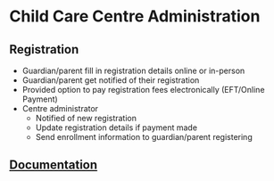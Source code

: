 
# Child Care Centre Administration
## Registration
  - Guardian/parent fill in registration details online or in-person
  - Guardian/parent get notified of their registration
  - Provided option to pay registration fees electronically (EFT/Online Payment)
  - Centre administrator
    - Notified of new registration
    - Update registration details if payment made
    - Send enrollment information to guardian/parent registering

## [Documentation](https://github.com/DevLearningSeries/registration/wiki)
